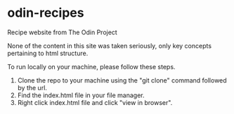 # odin-recipes
Recipe website from The Odin Project

None of the content in this site was taken seriously, only key concepts
pertaining to html structure.

To run locally on your machine, please follow these steps.

1. Clone the repo to your machine using the "git clone" command followed by the url.
2. Find the index.html file in your file manager.
3. Right click index.html file and click "view in browser".
